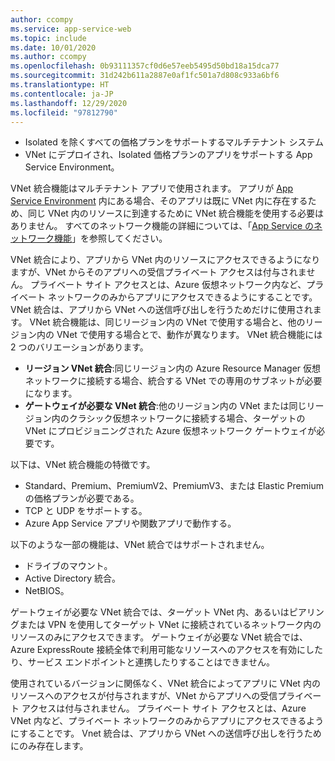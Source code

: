 ```yaml
---
author: ccompy
ms.service: app-service-web
ms.topic: include
ms.date: 10/01/2020
ms.author: ccompy
ms.openlocfilehash: 0b93111357cf0d6e57eeb5495d50bd18a15dca77
ms.sourcegitcommit: 31d242b611a2887e0af1fc501a7d808c933a6bf6
ms.translationtype: HT
ms.contentlocale: ja-JP
ms.lasthandoff: 12/29/2020
ms.locfileid: "97812790"
---
```

* Isolated を除くすべての価格プランをサポートするマルチテナント システム
* VNet にデプロイされ、Isolated 価格プランのアプリをサポートする App Service Environment。

VNet 統合機能はマルチテナント アプリで使用されます。 アプリが [App Service Environment][ASEintro] 内にある場合、そのアプリは既に VNet 内に存在するため、同じ VNet 内のリソースに到達するために VNet 統合機能を使用する必要はありません。 すべてのネットワーク機能の詳細については、「[App Service のネットワーク機能][Networkingfeatures]」を参照してください。

VNet 統合により、アプリから VNet 内のリソースにアクセスできるようになりますが、VNet からそのアプリへの受信プライベート アクセスは付与されません。 プライベート サイト アクセスとは、Azure 仮想ネットワーク内など、プライベート ネットワークのみからアプリにアクセスできるようにすることです。 VNet 統合は、アプリから VNet への送信呼び出しを行うためだけに使用されます。 VNet 統合機能は、同じリージョン内の VNet で使用する場合と、他のリージョン内の VNet で使用する場合とで、動作が異なります。 VNet 統合機能には 2 つのバリエーションがあります。

* **リージョン VNet 統合**:同じリージョン内の Azure Resource Manager 仮想ネットワークに接続する場合、統合する VNet での専用のサブネットが必要になります。
* **ゲートウェイが必要な VNet 統合**:他のリージョン内の VNet または同じリージョン内のクラシック仮想ネットワークに接続する場合、ターゲットの VNet にプロビジョニングされた Azure 仮想ネットワーク ゲートウェイが必要です。

以下は、VNet 統合機能の特徴です。

* Standard、Premium、PremiumV2、PremiumV3、または Elastic Premium の価格プランが必要である。
* TCP と UDP をサポートする。
* Azure App Service アプリや関数アプリで動作する。

以下のような一部の機能は、VNet 統合ではサポートされません。

* ドライブのマウント。
* Active Directory 統合。
* NetBIOS。

ゲートウェイが必要な VNet 統合では、ターゲット VNet 内、あるいはピアリングまたは VPN を使用してターゲット VNet に接続されているネットワーク内のリソースのみにアクセスできます。 ゲートウェイが必要な VNet 統合では、Azure ExpressRoute 接続全体で利用可能なリソースへのアクセスを有効にしたり、サービス エンドポイントと連携したりすることはできません。

使用されているバージョンに関係なく、VNet 統合によってアプリに VNet 内のリソースへのアクセスが付与されますが、VNet からアプリへの受信プライベート アクセスは付与されません。 プライベート サイト アクセスとは、Azure VNet 内など、プライベート ネットワークのみからアプリにアクセスできるようにすることです。 Vnet 統合は、アプリから VNet への送信呼び出しを行うためにのみ存在します。

<!--Links-->
[ASEintro]: ../articles/app-service/environment/intro.md
[Networkingfeatures]: ../articles/app-service/networking-features.md
